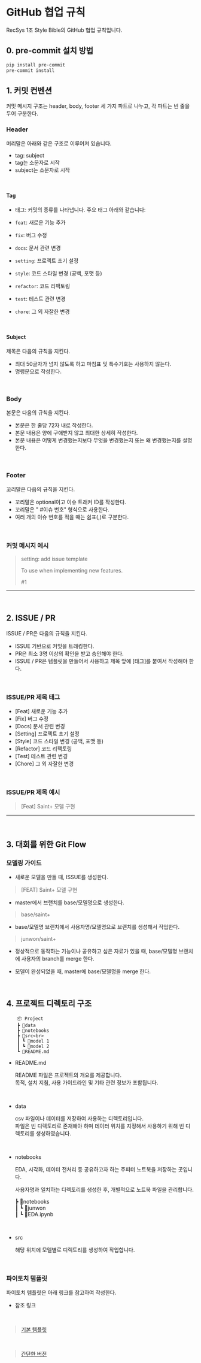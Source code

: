 # GitHub 협업 규칙
RecSys 1조 Style Bible의 GitHub 협업 규칙입니다.
<br>

## 0. pre-commit 설치 방법

```bash
pip install pre-commit
pre-commit install
```

## 1. 커밋 컨벤션
커밋 메시지 구조는 header, body, footer 세 가지 파트로 나누고, 각 파트는 빈 줄을 두어 구분한다.
<br>

### Header
머리말은 아래와 같은 구조로 이루어져 있습니다.
- tag: subject
- tag는 소문자로 시작
- subject는 소문자로 시작
<br>

#### Tag
- 태그: 커밋의 종류를 나타냅니다. 주요 태그 아래와 같습니다:

 - `feat`: 새로운 기능 추가
 - `fix`: 버그 수정
 - `docs`: 문서 관련 변경
 - `setting`: 프로젝트 초기 설정
 - `style`: 코드 스타일 변경 (공백, 포맷 등)
 - `refactor`: 코드 리팩토링
 - `test`: 테스트 관련 변경
 - `chore`: 그 외 자잘한 변경
 <br>

#### Subject
제목은 다음의 규칙을 지킨다.

- 최대 50글자가 넘지 않도록 하고 마침표 및 특수기호는 사용하지 않는다.
- 명령문으로 작성한다.
<br>

### Body
본문은 다음의 규칙을 지킨다.

- 본문은 한 줄당 72자 내로 작성한다.
- 본문 내용은 양에 구애받지 않고 최대한 상세히 작성한다.
- 본문 내용은 어떻게 변경했는지보다 무엇을 변경했는지 또는 왜 변경했는지를 설명한다.
<br>

### Footer
꼬리말은 다음의 규칙을 지킨다.

- 꼬리말은 optional이고 이슈 트래커 ID를 작성한다.
- 꼬리말은 " #이슈 번호" 형식으로 사용한다.
- 여러 개의 이슈 번호를 적을 때는 쉼표(,)로 구분한다.
<br>

### 커밋 메시지 예시
>setting: add issue template
>
>To use when implementing new features.
>
> #1
---
<br>

## 2. ISSUE / PR
ISSUE / PR은 다음의 규칙을 지킨다.
- ISSUE 기반으로 커밋을 트래킹한다.
- PR은 최소 3명 이상의 확인을 받고 승인해야 한다.
- ISSUE / PR은 템플릿을 만들어서 사용하고 제목 앞에 [태그]를 붙여서 작성해야 한다.
<br>

### ISSUE/PR 제목 태그

 - [Feat] 새로운 기능 추가
 - [Fix] 버그 수정
 - [Docs] 문서 관련 변경
 - [Setting] 프로젝트 초기 설정
 - [Style] 코드 스타일 변경 (공백, 포맷 등)
 - [Refactor] 코드 리팩토링
 - [Test] 테스트 관련 변경
 - [Chore] 그 외 자잘한 변경
<br>

### ISSUE/PR 제목 예시
> [Feat] Saint+ 모델 구현
---
<br>

## 3. 대회를 위한 Git Flow

### 모델링 가이드

- 새로운 모델을 만들 때, ISSUE를 생성한다.
 >[FEAT] Saint+ 모델 구현
- master에서 브랜치를 base/모델명으로 생성한다.
 >base/saint+
- base/모델명 브랜치에서 사용자명/모델명으로 브랜치를 생성해서 작업한다.
 >junwon/saint+
- 정상적으로 동작하는 기능이나 공유하고 싶은 자료가 있을 때, base/모델명 브랜치에 사용자의 branch를 merge 한다.

- 모델이 완성되었을 때, master에 base/모델명을 merge 한다.
<br>

## 4. 프로젝트 디렉토리 구조 

        📦 Project
        ┣ 📂data
        ┣ 📂notebooks
        ┣ 📂src<br>
        ┃ ┗ 📂model 1
        ┃ ┗ 📂model 2
        ┗ 📜README.md


- README.md

    README 파일은 프로젝트의 개요를 제공합니다.
    <br>
    목적, 설치 지침, 사용 가이드라인 및 기타 관련 정보가 포함됩니다.
<br>

- data

    csv 파일이나 데이터를 저장하여 사용하는 디렉토리입니다.
    <br>
    파일은 빈 디렉토리로 존재해야 하며 데이터 위치를 지정해서 사용하기 위해 빈 디렉토리를 생성하였습니다.
<br>

- notebooks

    EDA, 시각화, 데이터 전처리 등 공유하고자 하는 주피터 노트북을 저장하는 곳입니다.
    <br>
    
    사용자명과 일치하는 디렉토리를 생성한 후, 개별적으로 노트북 파일을 관리합니다.
    <br>

    ┣ 📂notebooks<br>
    ┃ ┗ 📂junwon<br>
    ┃    ┗ 📜EDA.ipynb

<br>

- src

    해당 위치에 모델별로 디렉토리를 생성하여 작업합니다.
<br>

### 파이토치 템플릿
파이토치 템플릿은 아래 링크를 참고하여 작성한다.
<br>

- 참조 링크
<br>

>[기본 템플릿](https://github.com/victoresque/pytorch-template)
<br>

>[간단한 버전](https://smha-61749.medium.com/pytorch-%EB%A8%B8%EC%8B%A0%EB%9F%AC%EB%8B%9D-%EB%94%A5%EB%9F%AC%EB%8B%9D-%ED%94%84%EB%A1%9C%EC%A0%9D%ED%8A%B8-%EC%84%A4%EA%B3%84%ED%95%98%EA%B3%A0-%ED%85%9C%ED%94%8C%EB%A6%BF-%EA%B5%AC%EC%84%B1%ED%95%98%EA%B8%B0-ccf222552e63)

<br>